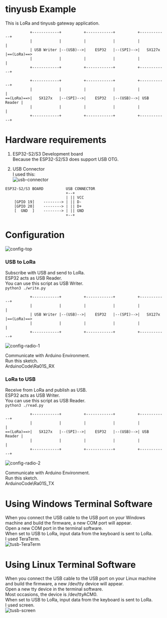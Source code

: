 # tinyusb Example   
This is LoRa and tinyusb gateway application.   
```
           +------------+          +------------+          +------------+
           |            |          |            |          |            |
           | USB Writer |--(USB)-->|    ESP32   |--(SPI)-->|   SX127x   |==(LoRa)==>
           |            |          |            |          |            |
           +------------+          +------------+          +------------+

           +------------+          +------------+          +------------+
           |            |          |            |          |            |
==(LoRa)==>|   SX127x   |--(SPI)-->|    ESP32   |--(USB)-->| USB Reader |
           |            |          |            |          |            |
           +------------+          +------------+          +------------+
```

# Hardware requirements
1. ESP32-S2/S3 Development board   
Because the ESP32-S2/S3 does support USB OTG.   

2. USB Connector   
I used this:   
![usb-connector](https://user-images.githubusercontent.com/6020549/124848149-3714ba00-dfd7-11eb-8344-8b120790c5c5.JPG)

```
ESP32-S2/S3 BOARD          USB CONNECTOR
                           +--+
                           | || VCC
    [GPIO 19]    --------> | || D-
    [GPIO 20]    --------> | || D+
    [  GND  ]    --------> | || GND
                           +--+
```


# Configuration
![config-top](https://github.com/user-attachments/assets/55d44b46-630a-45d7-afc7-a6841ae32298)

### USB to LoRa
Subscribe with USB and send to LoRa.   
ESP32 acts as USB Reader.   
You can use this script as USB Writer.   
```python3 ./write.py```

```
           +------------+          +------------+          +------------+
           |            |          |            |          |            |
           | USB Writer |--(USB)-->|    ESP32   |--(SPI)-->|   SX127x   |==(LoRa)==>
           |            |          |            |          |            |
           +------------+          +------------+          +------------+
```

![config-radio-1](https://github.com/user-attachments/assets/8506f4a6-8263-4832-9a13-98a27b55e5d2)

Communicate with Arduino Environment.   
Run this sketch.   
ArduinoCode\Ra01S_RX   


### LoRa to USB
Receive from LoRa and publish as USB.   
ESP32 acts as USB Writer.   
You can use this script as USB Reader.   
```python3 ./read.py```

```
           +------------+          +------------+          +------------+
           |            |          |            |          |            |
==(LoRa)==>|   SX127x   |--(SPI)-->|    ESP32   |--(USB)-->| USB Reader |
           |            |          |            |          |            |
           +------------+          +------------+          +------------+
```

![config-radio-2](https://github.com/user-attachments/assets/dd6440eb-c4f7-46e0-ad51-e05b6130f378)

Communicate with Arduino Environment.   
Run this sketch.   
ArduinoCode\Ra01S_TX   


# Using Windows Terminal Software
When you connect the USB cable to the USB port on your Windows machine and build the firmware, a new COM port will appear.   
Open a new COM port in the terminal software.   
When set to USB to LoRa, input data from the keyboard is sent to LoRa.   
I used TeraTerm.   
![tusb-TeraTerm](https://github.com/user-attachments/assets/5abec7b7-bfe8-42c1-b945-106e9357035a)

# Using Linux Terminal Software
When you connect the USB cable to the USB port on your Linux machine and build the firmware, a new /dev/tty device will appear.   
Open a new tty device in the terminal software.   
Most occasions, the device is /dev/ttyACM0.   
When set to USB to LoRa, input data from the keyboard is sent to LoRa.   
I used screen.   
![tusb-screen](https://github.com/user-attachments/assets/dd6fb0bb-a0af-4ebe-9b1b-bb2991cf1b5e)

